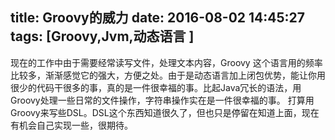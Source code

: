 title: Groovy的威力
date: 2016-08-02 14:45:27
tags:  [Groovy,Jvm,动态语言 ]
---
现在的工作中由于需要经常读写文件，处理文本内容，Groovy 这个语言用的频率比较多，渐渐感觉它的强大，方便之处。由于是动态语言加上闭包优势，能让你用很少的代码干很多的事，真的是一件很幸福的事。比起Java冗长的语法，用Groovy处理一些日常的文件操作，字符串操作实在是一件很幸福的事。
打算用Groovy来写些DSL。DSL这个东西知道很久了，但也只是停留在知道上面，现在有机会自己实现一些，很期待。


